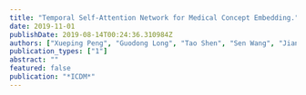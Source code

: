 ```yaml
---
title: "Temporal Self-Attention Network for Medical Concept Embedding."
date: 2019-11-01
publishDate: 2019-08-14T00:24:36.310984Z
authors: ["Xueping Peng", "Guodong Long", "Tao Shen", "Sen Wang", "Jiang Jing", "Michael Blumenstein"]
publication_types: ["1"]
abstract: ""
featured: false
publication: "*ICDM*"
---
```


